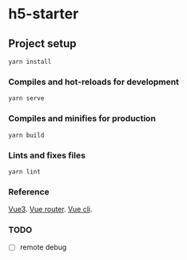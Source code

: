 # h5-starter

## Project setup

```
yarn install
```

### Compiles and hot-reloads for development

```
yarn serve
```

### Compiles and minifies for production

```
yarn build
```

### Lints and fixes files

```
yarn lint
```

### Reference

[Vue3](https://v3.vuejs.org/).
[Vue router](https://next.router.vuejs.org/api/).
[Vue cli](https://cli.vuejs.org/config/).

### TODO

- [ ] remote debug
